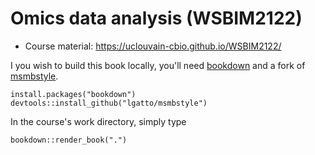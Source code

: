 # Omics data analysis (WSBIM2122)

- Course material: https://uclouvain-cbio.github.io/WSBIM2122/

I you wish to build this book locally, you'll need
[bookdown](https://bookdown.org/yihui/bookdown/) and a fork of
[msmbstyle](https://github.com/lgatto/msmbstyle).

```{r combilebook1, eval=FALSE}
install.packages("bookdown")
devtools::install_github("lgatto/msmbstyle")
```

In the course's work directory, simply type

```{r combilebook2, eval=FALSE}
bookdown::render_book(".")
```
